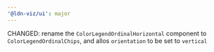 ```yaml
---
'@ldn-viz/ui': major
---
```


CHANGED: rename the `ColorLegendOrdinalHorizontal` component to `ColorLegendOrdinalChips`, and allos `orientation` to be set to `vertical`
